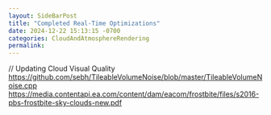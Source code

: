 ```yaml
---
layout: SideBarPost
title: "Completed Real-Time Optimizations"
date: 2024-12-22 15:13:15 -0700
categories: CloudAndAtmosphereRendering
permalink:  
---
```



// Updating Cloud Visual Quality
https://github.com/sebh/TileableVolumeNoise/blob/master/TileableVolumeNoise.cpp
https://media.contentapi.ea.com/content/dam/eacom/frostbite/files/s2016-pbs-frostbite-sky-clouds-new.pdf



[jekyll-docs]: https://jekyllrb.com/docs/home
[jekyll-gh]:   https://github.com/jekyll/jekyll
[jekyll-talk]: https://talk.jekyllrb.com/
